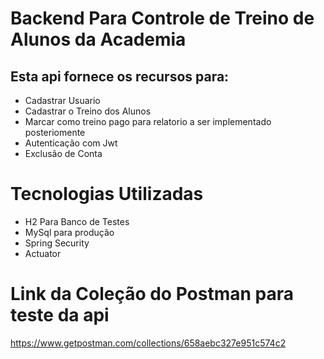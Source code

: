 
# Backend Para Controle de Treino de Alunos da Academia

## Esta api fornece os recursos para:

* Cadastrar Usuario
* Cadastrar o Treino dos Alunos
* Marcar como treino pago para relatorio a ser implementado posteriomente
* Autenticação com Jwt
* Exclusão de Conta 



# Tecnologias Utilizadas
* H2 Para Banco de Testes
* MySql para produção
* Spring Security
* Actuator


# Link da Coleção do Postman para teste da api
https://www.getpostman.com/collections/658aebc327e951c574c2

